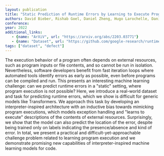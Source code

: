 ```yaml
---
layout: publication
title: "Static Prediction of Runtime Errors by Learning to Execute Programs with External Resource Descriptions"
authors: David Bieber, Rishab Goel, Daniel Zheng, Hugo Larochelle, Daniel Tarlow
conference:
year: 2022
additional_links:
   - {name: "ArXiV", url: "https://arxiv.org/abs/2203.03771"}
   - {name: "Dataset", url: "https://github.com/google-research/runtime-error-prediction"}
tags: ["dataset", "defect"]
---
```

The execution behavior of a program often depends on external resources, such as program inputs or file contents, and so cannot be run in isolation. Nevertheless, software developers benefit from fast iteration loops where automated tools identify errors as early as possible, even before programs can be compiled and run. This presents an interesting machine learning challenge: can we predict runtime errors in a "static" setting, where program execution is not possible? Here, we introduce a real-world dataset and task for predicting runtime errors, which we show is difficult for generic models like Transformers. We approach this task by developing an interpreter-inspired architecture with an inductive bias towards mimicking program executions, which models exception handling and "learns to execute" descriptions of the contents of external resources. Surprisingly, we show that the model can also predict the location of the error, despite being trained only on labels indicating the presence/absence and kind of error. In total, we present a practical and difficult-yet-approachable challenge problem related to learning program execution and we demonstrate promising new capabilities of interpreter-inspired machine learning models for code. 
